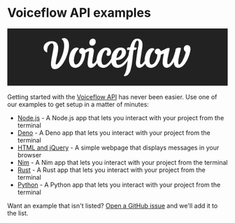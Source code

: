 # Voiceflow API examples

![Voiceflow logo](./logo.png)

Getting started with the [Voiceflow API](https://www.voiceflow.com/developer) has never been easier.
Use one of our examples to get setup in a matter of minutes:

- [Node.js](./nodeJS/README.md) - A Node.js app that lets you interact with your project from the terminal
- [Deno](./deno/README.md) - A Deno app that lets you interact with your project from the terminal
- [HTML and jQuery](./HTML/README.md) - A simple webpage that displays messages in your browser
- [Nim](./nim/README.md) - A Nim app that lets you interact with your project from the terminal
- [Rust](./rust/README.md) - A Rust app that lets you interact with your project from the terminal
- [Python](./python/README.md) - A Python app that lets you interact with your project from the terminal

Want an example that isn't listed?
[Open a GitHub issue](https://github.com/voiceflow/api-examples/issues/new) and we'll add it to the list.
